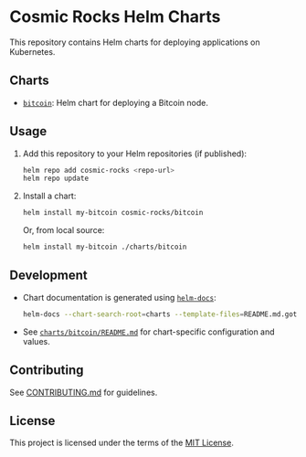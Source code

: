 # Cosmic Rocks Helm Charts


This repository contains Helm charts for deploying applications on Kubernetes.

## Charts

- [`bitcoin`](charts/bitcoin/README.md): Helm chart for deploying a Bitcoin node.

## Usage

1. Add this repository to your Helm repositories (if published):
   ```sh
   helm repo add cosmic-rocks <repo-url>
   helm repo update
   ```
2. Install a chart:
   ```sh
   helm install my-bitcoin cosmic-rocks/bitcoin
   ```
   Or, from local source:
   ```sh
   helm install my-bitcoin ./charts/bitcoin
   ```

## Development

- Chart documentation is generated using [`helm-docs`](https://github.com/norwoodj/helm-docs):
  ```sh
  helm-docs --chart-search-root=charts --template-files=README.md.gotmpl
  ```
- See [`charts/bitcoin/README.md`](charts/bitcoin/README.md) for chart-specific configuration and values.

## Contributing

See [CONTRIBUTING.md](CONTRIBUTING.md) for guidelines.

## License

This project is licensed under the terms of the [MIT License](LICENSE).
